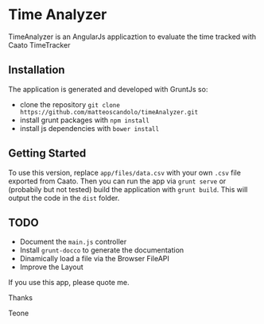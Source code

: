 # Time Analyzer

TimeAnalyzer is an AngularJs applicaztion to evaluate the time tracked with Caato TimeTracker

## Installation

The application is generated and developed with GruntJs so:
- clone the repository `git clone https://github.com/matteoscandolo/timeAnalyzer.git`
- install grunt packages with `npm install`
- install js dependencies with `bower install`

## Getting Started

To use this version, replace `app/files/data.csv` with your own `.csv` file exported from Caato. Then you can run the app via `grunt serve` or (probabily but not tested) build the application with `grunt build`. This will output the code in the `dist` folder.

## TODO

- Document the `main.js` controller
- Install `grunt-docco` to generate the documentation
- Dinamically load a file via the Browser FileAPI
- Improve the Layout

If you use this app, please quote me.

Thanks

Teone
